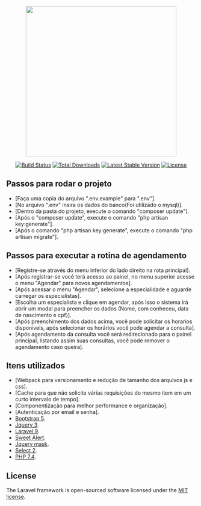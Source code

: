<p align="center"><a href="https://laravel.com" target="_blank"><img src="https://raw.githubusercontent.com/laravel/art/master/logo-lockup/5%20SVG/2%20CMYK/1%20Full%20Color/laravel-logolockup-cmyk-red.svg" width="400"></a></p>

<p align="center">
<a href="https://travis-ci.org/laravel/framework"><img src="https://travis-ci.org/laravel/framework.svg" alt="Build Status"></a>
<a href="https://packagist.org/packages/laravel/framework"><img src="https://img.shields.io/packagist/dt/laravel/framework" alt="Total Downloads"></a>
<a href="https://packagist.org/packages/laravel/framework"><img src="https://img.shields.io/packagist/v/laravel/framework" alt="Latest Stable Version"></a>
<a href="https://packagist.org/packages/laravel/framework"><img src="https://img.shields.io/packagist/l/laravel/framework" alt="License"></a>
</p>

## Passos para rodar o projeto

- [Faça uma copia do arquivo ".env.example" para ".env"].
- [No arquivo ".env" insira os dados do banco(Foi utilizado o mysql)].
- [Dentro da pasta do projeto, execute o comando "composer update"].
- [Após o "composer update", execute o comando "php artisan key:generate"].
- [Após o comando "php artisan key:generate", execute o comando "php artisan migrate"].


## Passos para executar a rotina de agendamento
- [Registre-se através do menu inferior do lado direito na rota principal].
- [Após registrar-se você terá acesso ao painel, no menu superior acesse o menu "Agendar" para novos agendamentos].
- [Após acessar o menu "Agendar", selecione a especialidade e aguarde carregar os especialistas].
- [Escolha um especialista e clique em agendar, após isso o sistema irá abrir um modal para preencher os dados (Nome, com conheceu, data de nascimento e cpf)].
- [Após preenchimento dos dados acima, você pode solicitar os horarios disponiveis, após selecionar os horários você pode agendar a consulta].
- [Após agendamento da consulta você será redirecionado para o painel principal, listando assim suas consultas, você pode remover o agendamento caso queira].


## Itens utilizados
- [Webpack para versionamento e redução de tamanho dos arquivos js e css].
- [Cache para que não solicite várias requisições do mesmo item em um curto intervalo de tempo].
- [Componentização para melhor performance e organização].
- [Autenticação por email e senha].
- [Bootstrap 5](https://getbootstrap.com/).
- [Jquery 3](https://jquery.com/).
- [Laravel 9](https://laravel.com/docs/9.x).
- [Sweet Alert](https://sweetalert2.github.io/).
- [Jquery mask](https://igorescobar.github.io/jQuery-Mask-Plugin/).
- [Select 2](https://select2.org/).
- [PHP 7.4](https://www.php.net/).


## License

The Laravel framework is open-sourced software licensed under the [MIT license](https://opensource.org/licenses/MIT).
